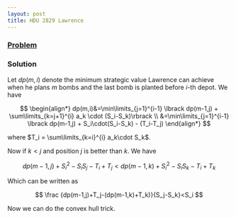 ```yaml
---
layout: post
title: HDU 2829 Lawrence
---
```


### [Problem](http://acm.hdu.edu.cn/showproblem.php?pid=2829)

### Solution
Let $dp(m, i)$ denote the minimum strategic value Lawrence can
achieve when he plans $m$ bombs and the last bomb is planted before
$i$-th depot. We have

$$
\begin{align*}
dp(m,i)&=\min\limits_{j=1}^{i-1} \lbrack dp(m-1,j) + \sum\limits_{k=j+1}^{i} a_k \cdot (S_i-S_k)\rbrack \\
&=\min\limits_{j=1}^{i-1} \lbrack dp(m-1,j) + S_i\cdot(S_i-S_k) - (T_i-T_j)
\end{align*}
$$

where $T_i = \sum\limits_{k=i}^{i} a_k\cdot S_k$.

Now if $k<j$ and position $j$ is better than $k$. We have

$$
dp(m-1,j) + S_i^2 - S_iS_j - T_i + T_j < dp(m-1,k) + S_i^2 - S_iS_k - T_i + T_k
$$

Which can be written as

$$
\frac {dp(m-1,j)+T_j-(dp(m-1,k)+T_k)}{S_j-S_k}<S_i
$$

Now we can do the convex hull trick.
